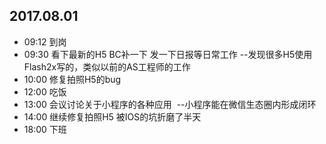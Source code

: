 ## 2017.08.01
* 09:12 到岗
* 09:30 看下最新的H5 BC补一下 发一下日报等日常工作
  --发现很多H5使用Flash2x写的，类似以前的AS工程师的工作
* 10:00 修复拍照H5的bug
* 12:00 吃饭
* 13:00 会议讨论关于小程序的各种应用
  --小程序能在微信生态圈内形成闭环
* 14:00 继续修复拍照H5 被IOS的坑折磨了半天
* 18:00 下班


